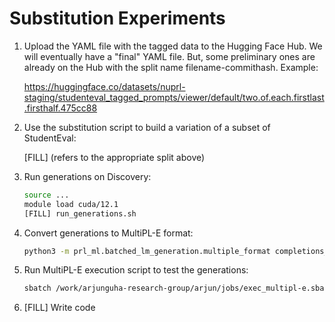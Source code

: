 # Substitution Experiments

1. Upload the YAML file with the tagged data to the Hugging Face Hub.
   We will eventually have a "final" YAML file. But, some preliminary ones
   are already on the Hub with the split name filename-commithash. Example:


   https://huggingface.co/datasets/nuprl-staging/studenteval_tagged_prompts/viewer/default/two.of.each.firstlast.firsthalf.475cc88


2. Use the substitution script to build a variation of a subset of StudentEval:

   [FILL] (refers to the appropriate split above)

3. Run generations on Discovery:

   ```bash
   source ...
   module load cuda/12.1
   [FILL] run_generations.sh
   ```

4. Convert generations to MultiPL-E format:

   ```bash
   python3 -m prl_ml.batched_lm_generation.multiple_format completions_json multiple --tests-field assertions
   ````

5. Run MultiPL-E execution script to test the generations:

   ```bash
   sbatch /work/arjunguha-research-group/arjun/jobs/exec_multipl-e.sbatch multiple 
   ```

6. [FILL] Write code

